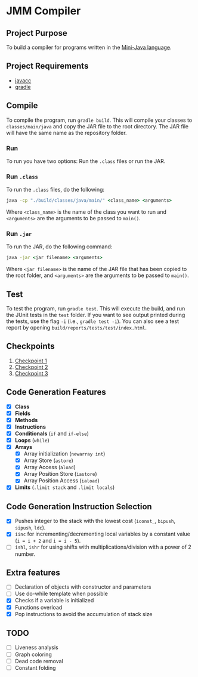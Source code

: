 # JMM Compiler

## Project Purpose
To build a compiler for programs written in the [Mini-Java language](https://cs.fit.edu/~ryan/cse4251/mini_java_grammar.html). 

## Project Requirements
* [javacc](https://git.fe.up.pt/compilers2021/comp2021-1a/-/tree/javacc)
* [gradle](https://gradle.org/install/)

## Compile
To compile the program, run ``gradle build``. This will compile your classes to ``classes/main/java`` and copy the JAR file to the root directory. The JAR file will have the same name as the repository folder.

### Run

To run you have two options: Run the ``.class`` files or run the JAR.

### Run ``.class``

To run the ``.class`` files, do the following:

```cmd
java -cp "./build/classes/java/main/" <class_name> <arguments>
```

Where ``<class_name>`` is the name of the class you want to run and ``<arguments>`` are the arguments to be passed to ``main()``.

### Run ``.jar``

To run the JAR, do the following command:

```cmd
java -jar <jar filename> <arguments>
```

Where ``<jar filename>`` is the name of the JAR file that has been copied to the root folder, and ``<arguments>`` are the arguments to be passed to ``main()``.

## Test

To test the program, run ``gradle test``. This will execute the build, and run the JUnit tests in the ``test`` folder. If you want to see output printed during the tests, use the flag ``-i`` (i.e., ``gradle test -i``).
You can also see a test report by opening ``build/reports/tests/test/index.html``.

## Checkpoints
1. [Checkpoint 1](https://git.fe.up.pt/compilers2021/comp2021-1a/-/wikis/Checkpoint-1)
2. [Checkpoint 2](https://git.fe.up.pt/compilers2021/comp2021-1a/-/wikis/Checkpoint-2)
3. [Checkpoint 3](#)

## Code Generation Features
- [X] **Class**
- [X] **Fields**
- [X] **Methods**
- [X] **Instructions**
- [X] **Conditionals** (`if` and `if-else`)
- [X] **Loops** (`while`)
- [X] **Arrays** 
    - [X] Array initialization (`newarray int`)
    - [X] Array Store (`astore`)
    - [X] Array Access (`aload`)
    - [X] Array Position Store (`iastore`)
    - [X] Array Position Access (`iaload`)
- [X] **Limits** (`.limit stack` and `.limit locals`)

## Code Generation Instruction Selection
- [X] Pushes integer to the stack with the lowest cost (`iconst_`, `bipush`, `sipush`, `ldc`).
- [X] `iinc` for incrementing/decrementing local variables by a constant value (`i = i + 2` and `i = i - 5`).
- [ ] `ishl`, `ishr` for using shifts with multiplications/division with a power of 2 number.
## Extra features
- [ ] Declaration of objects with constructor and parameters
- [ ] Use do-while template when possible
- [x] Checks if a variable is initialized
- [x] Functions overload
- [x] Pop instructions to avoid the accumulation of stack size

## TODO
- [ ] Liveness analysis
- [ ] Graph coloring
- [ ] Dead code removal
- [ ] Constant folding
